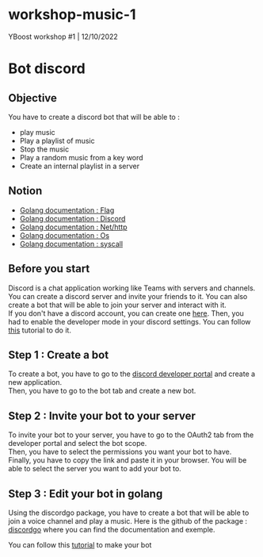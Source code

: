# workshop-music-1
YBoost workshop #1 | 12/10/2022

# Bot discord

## Objective

You have to create a discord bot that will be able to :  
* play music 
* Play a playlist of music 
* Stop the music
* Play a random music from a key word 
* Create an internal playlist in a server

## Notion 
* [Golang documentation : Flag](https://pkg.go.dev/flag)
* [Golang documentation : Discord](https://pkg.go.dev/github.com/bwmarrin/discordgo)
* [Golang documentation : Net/http](https://pkg.go.dev/net/http)
* [Golang documentation : Os](https://pkg.go.dev/os)
* [Golang documentation : syscall](https://pkg.go.dev/syscall)

## Before you start
Discord is a chat application working like Teams with servers and channels.
You can create a discord server and invite your friends to it. You can also create a bot that will be able to join your server and interact with it.  
If you don't have a discord account, you can create one [here](https://discord.com/register).
Then, you had to enable the developer mode in your discord settings. You can follow [this](https://beebom.com/how-enable-disable-developer-mode-discord/) tutorial to do it.

## Step 1 : Create a bot 
To create a bot, you have to go to the [discord developer portal](https://discord.com/developers/applications) and create a new application.  
Then, you have to go to the bot tab and create a new bot.

## Step 2 : Invite your bot to your server
To invite your bot to your server, you have to go to the OAuth2 tab from the developer portal and select the bot scope.  
Then, you have to select the permissions you want your bot to have.  
Finally, you have to copy the link and paste it in your browser. You will be able to select the server you want to add your bot to.

## Step 3 : Edit your bot in golang
Using the discordgo package, you have to create a bot that will be able to join a voice channel and play a music.
Here is the github of the package : [discordgo](https://github.com/bwmarrin/discordgo) where you can find the documentation and exemple.

You can follow this [tutorial](https://dev.to/aurelievache/learning-go-by-examples-part-4-create-a-bot-for-discord-in-go-43cf) to make your bot

